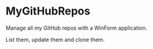 # MyGitHubRepos
Manage all my GitHub repos with a WinForm application.

List them, update them and clone them.


